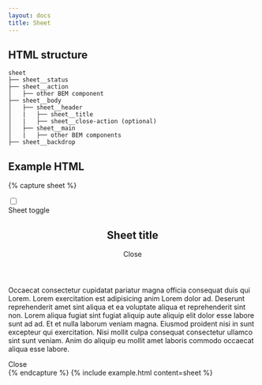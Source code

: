 ```yaml
---
layout: docs
title: Sheet
---
```


## HTML structure
```
sheet
├── sheet__status
├── sheet__action
│	├── other BEM component
├── sheet__body
│	├── sheet__header
│	|	├── sheet__title
│	|	├── sheet__close-action (optional)
│	├── sheet__main
│	|	├── other BEM components
├── sheet__backdrop
```

## Example HTML

{% capture sheet %}
	<div class="sheet">
		<input class="sheet__status"
			type="checkbox"
			id="sheet-toggle-id"
		>
		<div class="sheet__action">
			<label class="button"
				for="sheet-toggle-id"
				type="button"
			>
				Sheet toggle
			</label>
		</div>
		<section class="sheet__body">
			<header class="sheet__header">
				<h1 class="sheet__title">
					Sheet title
				</h1>
				<label class="sheet__close-action"
					for="sheet-toggle-id"
				>
					Close
				</label>
			</header>
			<div class="sheet__main">
				<section class="content">
					<p>
						Occaecat consectetur cupidatat pariatur magna officia consequat duis qui Lorem. Lorem exercitation est adipisicing anim Lorem dolor ad. Deserunt reprehenderit amet sint aliqua et ea voluptate aliqua et reprehenderit sint non. Lorem aliqua fugiat sint fugiat aliquip aute aliquip elit dolor esse labore sunt ad ad. Et et nulla laborum veniam magna. Eiusmod proident nisi in sunt excepteur qui exercitation. Nisi mollit culpa consequat consectetur ullamco sint sunt veniam. Anim do aliquip eu mollit amet laboris commodo occaecat aliqua esse labore.
					</p>
				</section>
			</div>
		</section>
		<label class="sheet__backdrop"
			for="sheet-toggle-id"
		>
			Close
		</label>
	</div>
{% endcapture %}
{% include example.html
	content=sheet
%}
